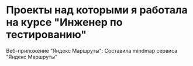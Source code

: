 # Проекты над которыми я работала на курсе "Инженер по тестированию"
Веб-приложение "Яндекс Маршруты":
Составила mindmap сервиса "Яндекс Маршруты"
